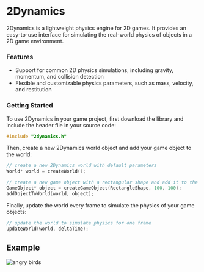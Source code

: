 # 2Dynamics

2Dynamics is a lightweight physics engine for 2D games. It provides an easy-to-use interface for simulating the real-world physics of objects in a 2D game environment.

### Features

- Support for common 2D physics simulations, including gravity, momentum, and collision detection
- Flexible and customizable physics parameters, such as mass, velocity, and restitution

### Getting Started

To use 2Dynamics in your game project, first download the library and include the header file in your source code:

```c
#include "2dynamics.h"
```

Then, create a new 2Dynamics world object and add your game object to the world:

```c
// create a new 2Dynamics world with default parameters
World* world = createWorld();

// create a new game object with a rectangular shape and add it to the world
GameObject* object = createGameObject(RectangleShape, 100, 100);
addObjectToWorld(world, object);
```

Finally, update the world every frame to simulate the physics of your game objects:

```c
// update the world to simulate physics for one frame
updateWorld(world, deltaTime);
```

## Example

![angry birds](https://github.com/Achille1912/Thesis/assets/69079045/891151d4-7507-44ce-9ebd-db8a44978c53)
